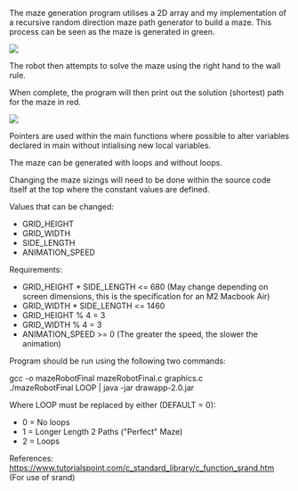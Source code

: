 The maze generation program utilises a 2D array and my implementation of a recursive random direction maze path generator to build a maze. This process can be seen as the maze is generated in green.

![](https://github.com/20tsange1/publicWork/blob/main/mazeGenerated.png)

The robot then attempts to solve the maze using the right hand to the wall rule.

When complete, the program will then print out the solution (shortest) path for the maze in red.

![](https://github.com/20tsange1/publicWork/blob/main/mazeGeneratedSolved.png)

Pointers are used within the main functions where possible to alter variables declared in main without intialising new local variables.

The maze can be generated with loops and without loops.

Changing the maze sizings will need to be done within the source code itself at the top where the constant values are defined.

Values that can be changed:
- GRID_HEIGHT
- GRID_WIDTH
- SIDE_LENGTH
- ANIMATION_SPEED

Requirements:
- GRID_HEIGHT * SIDE_LENGTH <= 680 (May change depending on screen dimensions, this is the specification for an M2 Macbook Air)
- GRID_WIDTH * SIDE_LENGTH <= 1460
- GRID_HEIGHT % 4 = 3
- GRID_WIDTH % 4 = 3
- ANIMATION_SPEED >= 0 (The greater the speed, the slower the animation)

Program should be run using the following two commands:

gcc -o mazeRobotFinal mazeRobotFinal.c graphics.c    
./mazeRobotFinal LOOP | java -jar drawapp-2.0.jar

Where LOOP must be replaced by either (DEFAULT = 0):
- 0 = No loops
- 1 = Longer Length 2 Paths ("Perfect" Maze)
- 2 = Loops

References:
https://www.tutorialspoint.com/c_standard_library/c_function_srand.htm (For use of srand)

